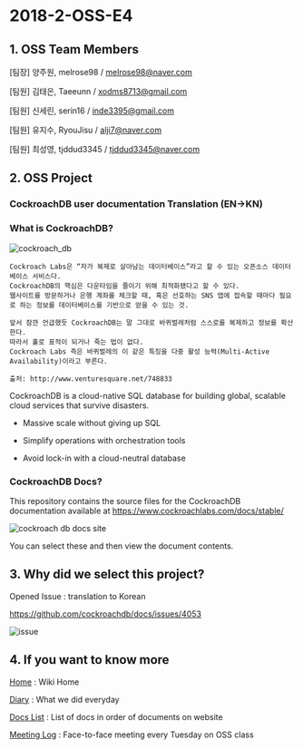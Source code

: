 # 2018-2-OSS-E4

## 1. OSS Team Members

[팀장] 양주원,  melrose98 / melrose98@naver.com <br>

[팀원] 김태은, Taeeunn / xodms8713@gmail.com <br>

[팀원] 신세린, serin16 / inde3395@gmail.com <br>

[팀원] 유지수, RyouJisu / alji7@naver.com <br> 

[팀원] 최성영, tjddud3345 / tjddud3345@naver.com <br>

## 2. OSS Project

### CockroachDB user documentation Translation (EN->KN) 

### What is CockroachDB?

 ![cockroach_db](https://user-images.githubusercontent.com/32799078/49074189-86b77480-f277-11e8-93dd-3a92effbe6ad.png)
 
```
Cockroach Labs은 “자가 복제로 살아남는 데이터베이스”라고 할 수 있는 오픈소스 데이터베이스 서비스다. 
CockroachDB의 핵심은 다운타임을 줄이기 위해 최적화됐다고 할 수 있다. 
웹사이트를 방문하거나 은행 계좌를 체크할 때, 혹은 선호하는 SNS 앱에 접속할 때마다 필요로 하는 정보를 데이터베이스를 기반으로 얻을 수 있는 것.

앞서 잠깐 언급했듯 CockroachDB는 말 그대로 바퀴벌레처럼 스스로를 복제하고 정보를 확산한다. 
따라서 홀로 표적이 되거나 죽는 법이 없다. 
Cockroach Labs 측은 바퀴벌레의 이 같은 특징을 다중 활성 능력(Multi-Active Availability)이라고 부른다. 

출처: http://www.venturesquare.net/748833
```

CockroachDB is a cloud-native SQL database for building global, scalable cloud services that survive disasters. <br>

- Massive scale without giving up SQL <br>

- Simplify operations with orchestration tools <br>

- Avoid lock-in with a cloud-neutral database <br>

### CockroachDB Docs?

 This repository contains the source files for the CockroachDB documentation available at https://www.cockroachlabs.com/docs/stable/

 ![cockroach db docs site](https://user-images.githubusercontent.com/38908158/49432909-15863d00-f7f4-11e8-9a75-5b5f13d25d6b.PNG)

   You can select these and then view the document contents.


## 3. Why did we select this project? 

 Opened Issue : translation to Korean

 https://github.com/cockroachdb/docs/issues/4053

 ![issue](https://user-images.githubusercontent.com/32799078/49083069-dc4b4b80-f28e-11e8-877d-1c8916a9dfdc.png)


## 4. If you want to know more

[Home](https://github.com/18-2-SKKU-OSS/2018-2-OSS-E4.wiki.git) : Wiki Home <br>

[Diary](https://github.com/18-2-SKKU-OSS/2018-2-OSS-E4/wiki/Diary) : What we did everyday <br>

[Docs List](https://github.com/18-2-SKKU-OSS/2018-2-OSS-E4/wiki/Docs-List) : List of docs in order of documents on website <br>

[Meeting Log](https://github.com/18-2-SKKU-OSS/2018-2-OSS-E4/wiki/Meeting-Log) : Face-to-face meeting every Tuesday on OSS class <br>
